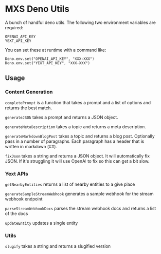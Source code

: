 # MXS Deno Utils

A bunch of handful deno utils. The following two environment variables are required:

```
OPENAI_API_KEY
YEXT_API_KEY
```

You can set these at runtime with a command like:

```
Deno.env.set("OPENAI_API_KEY", "XXX-XXX")
Deno.env.set("YEXT_API_KEY", "XXX-XXX")
```

## Usage

### Content Generation

`completePrompt` is a function that takes a prompt and a list of options and returns the best match.

`generateJSON` takes a prompt and returns a JSON object.

`generateMetaDescription` takes a topic and returns a meta description.

`generateMarkdownBlogPost` takes a topic and returns a blog post. Optionally pass in a number of paragraphs. Each paragraph has a header that is written in markdown (##).

`fixJson` takes a string and returns a JSON object. It will automatically fix JSON. If it's struggling it will use OpenAI to fix so this can get a bit slow.

### Yext APIs

`getNearbyEntities` returns a list of nearby entities to a give place

`generateSampleStreamWebhook` generates a sample webhook for the stream webhook endpoint

`parseStreamWebhookDocs` parses the stream webhook docs and returns a list of the docs

`updateEntity` updates a single entity

### Utils

`slugify` takes a string and returns a slugified version
